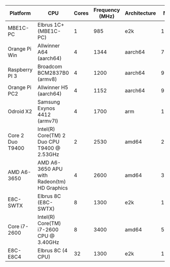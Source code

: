 | Platform         | CPU                                              | Cores | Frequency (MHz) | Architecture | MWIPS    | MWIPS MP | MWIPS mono | MWIPS netcore | MWIPS java | MWIPS js |
| ---------------- | ------------------------------------------------ | ----- | --------------- | ------------ | -------- | -------- | ---------- | ------------- | ---------- | -------- |
| MBE1C-PC         | Elbrus 1C+ (MBE1C-PC)                            | 1     | 985             | e2k          | 1 277,55 | 1312     | 388,32     |               | 390,89     |          |
| Orange Pi Win    | Allwinner A64 (aarch64)                          | 4     | 1344            | aarch64      | 700,60   | 1854     |            | 359,00        |            | 102,18   |
| Raspberry PI 3   | Broadcom BCM2837B0 (armv8)                       | 4     | 1200            | aarch64      | 997,20   | 2779,8   |            |               | 183,43     |          |
| Orange Pi PC2    | Allwinner H5 (aarch64)                           | 4     | 1152            | aarch64      | 980,26   | 3798     | 349,36     | 400,24        |            | 172,81   |
| Odroid X2        | Samsung Exynos 4412 (armv7l)                     | 4     | 1700            | arm          | 1 305,16 | 4291     | 256,84     | 650,11        |            |          |
| Core 2 Duo T9400 | Intel(R) Core(TM) 2 Duo CPU     T9400  @ 2.53GHz | 2     | 2530            | amd64        | 2 910,33 | 5195     | 1 565,27   | 1 992,41      |            |          |
| AMD A6-3650      | AMD A6-3650 APU with Radeon(tm) HD Graphics      | 4     | 2600            | amd64        | 3 718,16 | 12113    | 1 607,52   | 1 823,62      | 2 127,90   | 2098,08  |
| E8C-SWTX         | Elbrus 8C (E8C-SWTX)                             | 8     | 1300            | e2k          | 1 517,62 | 12980    | 522,99     |               | 1036,59    | 35,3     |
| Core i7-2600     | Intel(R) Core(TM) i7-2600 CPU @ 3.40GHz          | 8     | 3400            | amd64        | 5 729,52 | 31319    | 2 751,55   | 3 262,26      |            |          |
| E8C-E8C4         | Elbrus 8C (4 CPU)                                | 32    | 1300            | e2k          | 1 647,51 | 53563    | 521,70     |               | 1022,26    | 35,1     |
